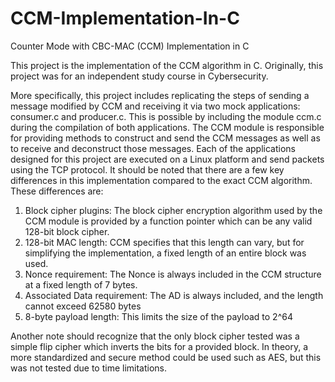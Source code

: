 # CCM-Implementation-In-C
Counter Mode with CBC-MAC (CCM) Implementation in C

This project is the implementation of the CCM algorithm in C. Originally, this project was for an independent
study course in Cybersecurity.

More specifically, this project includes replicating the steps of sending a message modified by CCM and receiving it via two
mock applications: consumer.c and producer.c. This is possible by including the module ccm.c
during the compilation of both applications. The CCM module is responsible for providing
methods to construct and send the CCM messages as well as to receive and deconstruct those
messages. Each of the applications designed for this project are executed on a Linux platform
and send packets using the TCP protocol. It should be noted that there are a few key differences
in this implementation compared to the exact CCM algorithm. These differences are:

1. Block cipher plugins: The block cipher encryption algorithm used by the CCM module is
provided by a function pointer which can be any valid 128-bit block cipher.
2. 128-bit MAC length: CCM specifies that this length can vary, but for simplifying the
implementation, a fixed length of an entire block was used.
3. Nonce requirement: The Nonce is always included in the CCM structure at a fixed length
of 7 bytes.
4. Associated Data requirement: The AD is always included, and the length cannot exceed
62580 bytes
5. 8-byte payload length: This limits the size of the payload to 2^64

Another note should recognize that the only block cipher tested was a simple flip cipher which
inverts the bits for a provided block. In theory, a more standardized and secure method could be
used such as AES, but this was not tested due to time limitations. 
